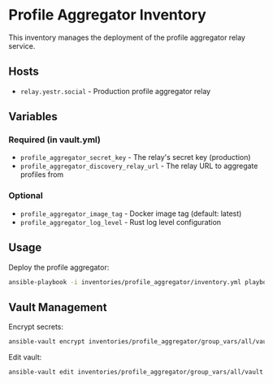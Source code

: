 # Profile Aggregator Inventory

This inventory manages the deployment of the profile aggregator relay service.

## Hosts

- `relay.yestr.social` - Production profile aggregator relay

## Variables

### Required (in vault.yml)
- `profile_aggregator_secret_key` - The relay's secret key (production)
- `profile_aggregator_discovery_relay_url` - The relay URL to aggregate profiles from

### Optional
- `profile_aggregator_image_tag` - Docker image tag (default: latest)
- `profile_aggregator_log_level` - Rust log level configuration

## Usage

Deploy the profile aggregator:
```bash
ansible-playbook -i inventories/profile_aggregator/inventory.yml playbooks/profile_aggregator.yml --ask-vault-pass
```

## Vault Management

Encrypt secrets:
```bash
ansible-vault encrypt inventories/profile_aggregator/group_vars/all/vault.yml
```

Edit vault:
```bash
ansible-vault edit inventories/profile_aggregator/group_vars/all/vault.yml
```